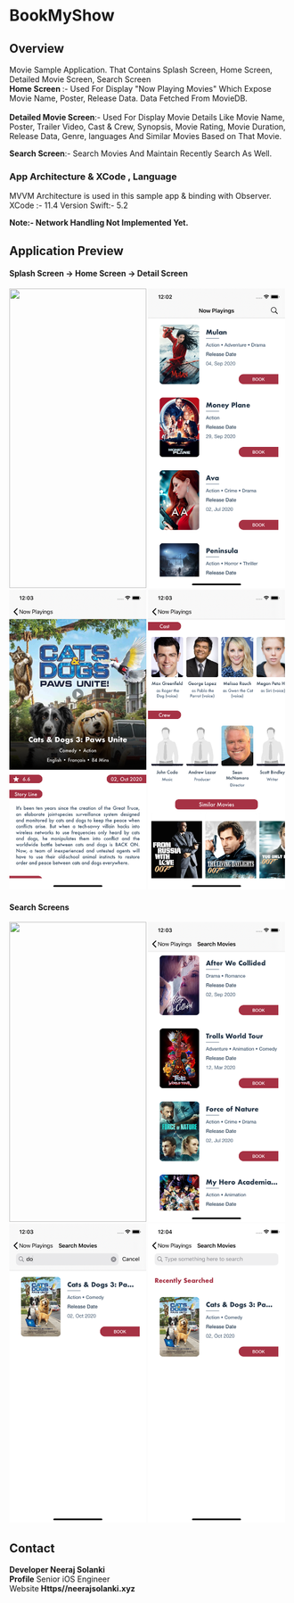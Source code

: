 # BookMyShow
## Overview
Movie Sample Application. That Contains Splash Screen, Home Screen, Detailed Movie Screen, Search Screen </Br>
<b>Home Screen </b>:- Used For Display "Now Playing Movies" Which Expose Movie Name, Poster, Release Data. Data Fetched From MovieDB.</br></br>
<b>Detailed Movie Screen</b>:- Used For Display Movie Details Like Movie Name, Poster, Trailer Video, Cast & Crew, Synopsis, Movie Rating, Movie Duration, Release Data, Genre, languages And Similar Movies Based on That Movie.

<b>Search Screen</b>:- Search Movies And Maintain Recently Search As Well. 

### App Architecture & XCode , Language
MVVM Architecture is used in this sample app & binding with Observer. 
XCode :- 11.4 Version
Swift:- 5.2

<b>Note<b>:- Network Handling Not Implemented Yet.

## Application Preview

#### Splash Screen -> Home Screen -> Detail Screen
<img src="/Read%20Files/home.gif" width="246" height="537.6"> <img src="/Read%20Files/Home.png" width="246" height="537.6"> <img src="/Read%20Files/Detail.png" width="246" height="537.6"> <img src="/Read%20Files/Detail2.png" width="246" height="537.6">

#### Search Screens
<img src="/Read%20Files/search.gif" width="246" height="537.6"> <img src="/Read%20Files/Search.png" width="246" height="537.6"> <img src="/Read%20Files/Search3.png" width="246" height="537.6"> <img src="/Read%20Files/Sarch4.png" width="246" height="537.6">



## Contact
<b>Developer</b> Neeraj Solanki </br>
</b>Profile</b> Senior iOS Engineer </br>
</b>Website<b> Https//neerajsolanki.xyz

